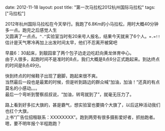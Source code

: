 date: 2012-11-18
layout: post
title: "第一次马拉松2012杭州国际马拉松"
tags: ["马拉松"]

2012年杭州国际马拉松在今天举行。我跑了6.8Km的小马拉松，用时大概40分钟多一点。跑完之后感觉人生  
又圆满了一点点。`^.^`实验室当时有20来号人报名，结果今天就来了6个人。`=.=!!`  
估计是天气寒冷再加上出发时间太早，他们不忍离开被窝吧  

早晨6：30起床，到靓园拿了两个包子边走边吃赶向黄龙体育中心。  
由于人很多，起跑时间不是准时的8点，我们大概是8点6分正式跑起来。到达终点的时间是8点49分。  

快到终点的时候鞋子出现了磨脚，跑起来很不爽。  
当然最后一段也是最累的时候，但是听到路边的群众喊“加油，加油！”还真的有点莫名的小感动。。。  
最后一个弯听到警察叔叔说，“加油，转弯就到了”，就毫无压力了。  

路上看到好多扛大旗的，甚是霸气，想实验室也要搞个大旗了，以后这种活动我们也扛个大旗，  
上书“广告位招租联系：XXXXXXXX”。跑到两旁有很多摄影爱好者，抓拍跑者。
嗯，要不明年报个半程跑跑？